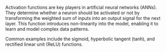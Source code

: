 
Activation functions are key players in artificial neural networks (ANNs). 
They determine whether a neuron should be activated or not by transforming 
the weighted sum of inputs into an output signal for the next layer. This 
function introduces non-linearity into the model, enabling it to learn and 
model complex data patterns.

Common examples include the sigmoid, hyperbolic tangent (tanh), and rectified linear unit (ReLU) functions.
